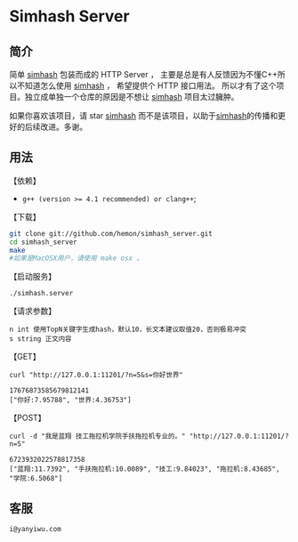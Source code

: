 # Simhash Server

## 简介

简单 [simhash] 包装而成的 HTTP Server ，
主要是总是有人反馈因为不懂C++所以不知道怎么使用 [simhash] ，
希望提供个 HTTP 接口用法。
所以才有了这个项目。独立成单独一个仓库的原因是不想让 [simhash] 项目太过臃肿。

如果你喜欢该项目，请 star [simhash] 而不是该项目，以助于[simhash]的传播和更好的后续改进。多谢。

## 用法

【依赖】

+ `g++ (version >= 4.1 recommended) or clang++`;

【下载】

```sh
git clone git://github.com/hemon/simhash_server.git
cd simhash_server
make
#如果是MacOSX用户，请使用 make osx 。
```

【启动服务】

```
./simhash.server
```


【请求参数】
```
n int 使用TopN关键字生成hash，默认10，长文本建议取值20，否则极易冲突
s string 正文内容
```

【GET】
```
curl "http://127.0.0.1:11201/?n=5&s=你好世界"

17676873585679812141
["你好:7.95788", "世界:4.36753"]
```

【POST】

```
curl -d "我是蓝翔 技工拖拉机学院手扶拖拉机专业的。" "http://127.0.0.1:11201/?n=5"

6723932022578817358
["蓝翔:11.7392", "手扶拖拉机:10.0089", "技工:9.84023", "拖拉机:8.43685", "学院:6.5068"]
```

## 客服

```
i@yanyiwu.com
```

[simhash]:http://github.com/yanyiwu/simhash
